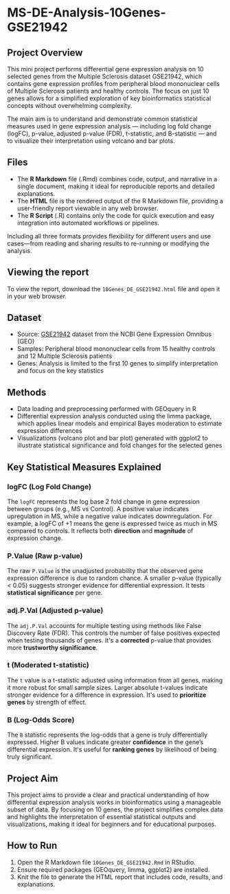 # MS-DE-Analysis-10Genes-GSE21942

## Project Overview
This mini project performs differential gene expression analysis on 10 selected genes from the Multiple Sclerosis dataset GSE21942, which contains gene expression profiles from peripheral blood mononuclear cells of Multiple Sclerosis patients and healthy controls. The focus on just 10 genes allows for a simplified exploration of key bioinformatics statistical concepts without overwhelming complexity.

The main aim is to understand and demonstrate common statistical measures used in gene expression analysis — including log fold change (logFC), p-value, adjusted p-value (FDR), t-statistic, and B-statistic — and to visualize their interpretation using volcano and bar plots.

## Files

- The **R Markdown** file (.Rmd) combines code, output, and narrative in a single document, making it ideal for reproducible reports and detailed explanations.
- The **HTML** file is the rendered output of the R Markdown file, providing a user-friendly report viewable in any web browser.
- The **R Script** (.R) contains only the code for quick execution and easy integration into automated workflows or pipelines.

Including all three formats provides flexibility for different users and use cases—from reading and sharing results to re-running or modifying the analysis.

## Viewing the report
To view the report, download the `10Genes_DE_GSE21942.html` file and open it in your web browser.

## Dataset
- Source: [GSE21942](https://www.ncbi.nlm.nih.gov/geo/query/acc.cgi?acc=GSE21942) dataset from the NCBI Gene Expression Omnibus (GEO)
- Samples: Peripheral blood mononuclear cells from 15 healthy controls and 12 Multiple Sclerosis patients
- Genes: Analysis is limited to the first 10 genes to simplify interpretation and focus on the key statistics

## Methods
- Data loading and preprocessing performed with GEOquery in R
- Differential expression analysis conducted using the limma package, which applies linear models and empirical Bayes moderation to estimate expression differences
- Visualizations (volcano plot and bar plot) generated with ggplot2 to illustrate statistical significance and fold changes for the selected genes

## Key Statistical Measures Explained

### logFC (Log Fold Change)
The `logFC` represents the log base 2 fold change in gene expression between groups (e.g., MS vs Control). A positive value indicates upregulation in MS, while a negative value indicates downregulation. For example, a logFC of +1 means the gene is expressed twice as much in MS compared to controls. It reflects both **direction** and **magnitude** of expression change.

### P.Value (Raw p-value)
The raw `P.Value` is the unadjusted probability that the observed gene expression difference is due to random chance. A smaller p-value (typically < 0.05) suggests stronger evidence for differential expression. It tests **statistical significance** per gene.

### adj.P.Val (Adjusted p-value)
The `adj.P.Val` accounts for multiple testing using methods like False Discovery Rate (FDR). This controls the number of false positives expected when testing thousands of genes. It's a **corrected** p-value that provides more **trustworthy significance**.

### t (Moderated t-statistic)
The `t` value is a t-statistic adjusted using information from all genes, making it more robust for small sample sizes. Larger absolute t-values indicate stronger evidence for a difference in expression. It's used to **prioritize genes** by strength of effect.

### B (Log-Odds Score)
The `B` statistic represents the log-odds that a gene is truly differentially expressed. Higher B values indicate greater **confidence** in the gene’s differential expression. It's useful for **ranking genes** by likelihood of being truly significant.

## Project Aim
This project aims to provide a clear and practical understanding of how differential expression analysis works in bioinformatics using a manageable subset of data. By focusing on 10 genes, the project simplifies complex data and highlights the interpretation of essential statistical outputs and visualizations, making it ideal for beginners and for educational purposes.

## How to Run
1. Open the R Markdown file `10Genes_DE_GSE21942.Rmd` in RStudio.
2. Ensure required packages (GEOquery, limma, ggplot2) are installed.
3. Knit the file to generate the HTML report that includes code, results, and explanations.
